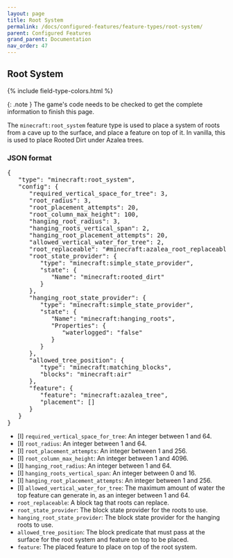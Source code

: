 ```yaml
---
layout: page
title: Root System
permalink: /docs/configured-features/feature-types/root-system/
parent: Configured Features
grand_parent: Documentation
nav_order: 47
---
```


## Root System

<head>
    {% include field-type-colors.html %}
</head>

{: .note }
The game's code needs to be checked to get the complete information to finish this page.

The `minecraft:root_system` feature type is used to place a system of roots from a cave up to the surface, and place a feature on top of it. In vanilla, this is used to place Rooted Dirt under Azalea trees.

### JSON format

<pre>
{
   "type": "minecraft:root_system",
   "config": {
      "required_vertical_space_for_tree": 3,
      "root_radius": 3,
      "root_placement_attempts": 20,
      "root_column_max_height": 100,
      "hanging_root_radius": 3,
      "hanging_roots_vertical_span": 2,
      "hanging_root_placement_attempts": 20,
      "allowed_vertical_water_for_tree": 2,
      "root_replaceable": "#minecraft:azalea_root_replaceable",
      "root_state_provider": {
         "type": "minecraft:simple_state_provider",
         "state": {
            "Name": "minecraft:rooted_dirt"
         }
      },
      "hanging_root_state_provider": {
         "type": "minecraft:simple_state_provider",
         "state": {
            "Name": "minecraft:hanging_roots",
            "Properties": {
               "waterlogged": "false"
            }
         }
      },
      "allowed_tree_position": {
         "type": "minecraft:matching_blocks",
         "blocks": "minecraft:air"
      },
      "feature": {
         "feature": "minecraft:azalea_tree",
         "placement": []
      }
   }
}
</pre>

* <span int>[I]</span> `required_vertical_space_for_tree`: An integer between 1 and 64.
* <span int>[I]</span> `root_radius`: An integer between 1 and 64.
* <span int>[I]</span> `root_placement_attempts`: An integer between 1 and 256.
* <span int>[I]</span> `root_column_max_height`: An integer between 1 and 4096.
* <span int>[I]</span> `hanging_root_radius`: An integer between 1 and 64.
* <span int>[I]</span> `hanging_roots_vertical_span`: An integer between 0 and 16.
* <span int>[I]</span> `hanging_root_placement_attempts`: An integer between 1 and 256.
* <span int>[I]</span> `allowed_vertical_water_for_tree`: The maximum amount of water the top feature can generate in, as an integer between 1 and 64.
* `root_replaceable`: A block tag that roots can replace.
* `root_state_provider`: The block state provider for the roots to use.
* `hanging_root_state_provider`: The block state provider for the hanging roots to use.
* `allowed_tree_position`: The block predicate that must pass at the surface for the root system and feature on top to be placed.
* `feature`: The placed feature to place on top of the root system.